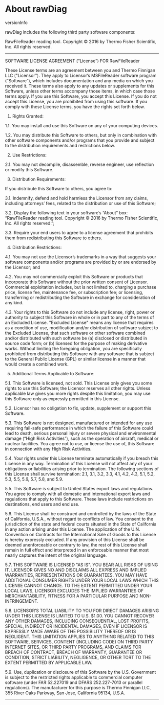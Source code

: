 # **About rawDiag** 

versionInfo

rawDiag includes the following third party software components:

RawFileReader reading tool. Copyright © 2016 by Thermo Fisher Scientific, Inc. All rights reserved.

---
SOFTWARE LICENSE AGREEMENT (“License”) FOR RawFileReader

These License terms are an agreement between you and Thermo Finnigan LLC ("Licensor"). They apply to Licensor’s MSFileReader software program (“Software”), which includes documentation and any media on which you received it. These terms also apply to any updates or supplements for this Software, unless other terms accompany those items, in which case those terms apply. If you use this Software, you accept this License. If you do not accept this License, you are prohibited from using this software.  If you comply with these License terms, you have the rights set forth below.

1. Rights Granted:

1.1. You may install and use this Software on any of your computing devices.

1.2. You may distribute this Software to others, but only in combination with other software components and/or programs that you provide and subject to the distribution requirements and restrictions below. 

2.  Use Restrictions:

2.1. You may not decompile, disassemble, reverse engineer, use reflection or modify this Software.

3. Distribution Requirements:

If you distribute this Software to others, you agree to:

3.1. Indemnify, defend and hold harmless the Licensor from any claims, including attorneys’ fees, related to the distribution or use of this Software;

3.2. Display the following text in your software’s “About” box: “RawFileReader reading tool. Copyright © 2016 by Thermo Fisher Scientific, Inc. All rights reserved.”;

3.3. Require your end users to agree to a license agreement that prohibits them from redistributing this Software to others.

4.  Distribution Restrictions:

4.1. You may not use the Licensor’s trademarks in a way that suggests your software components and/or programs are provided by or are endorsed by the Licensor; and

4.2. You may not commercially exploit this Software or products that incorporate this Software without the prior written consent of Licensor. Commercial exploitation includes, but is not limited to, charging a purchase price, license fee, maintenance fee, or subscription fee; or licensing, transferring or redistributing the Software in exchange for consideration of any kind.

4.3. Your rights to this Software do not include any license, right, power or authority to subject this Software in whole or in part to any of the terms of an Excluded License. "Excluded License" means any license that requires as a condition of use, modification and/or distribution of software subject to the Excluded License, that such software or other software combined and/or distributed with such software be (a) disclosed or distributed in source code form; or (b) licensed for the purpose of making derivative works.  Without limiting the foregoing obligation, you are specifically prohibited from distributing this Software with any software that is subject to the General Public License (GPL) or similar license in a manner that would create a combined work.

5.  Additional Terms Applicable to Software:

5.1. This Software is licensed, not sold. This License only gives you some rights to use this Software; the Licensor reserves all other rights. Unless applicable law gives you more rights despite this limitation, you may use this Software only as expressly permitted in this License.

5.2. Licensor has no obligation to fix, update, supplement or support this Software.

5.3. This Software is not designed, manufactured or intended for any use requiring fail-safe performance in which the failure of this Software could lead to death, serious personal injury or severe physical and environmental damage (“High Risk Activities”), such as the operation of aircraft, medical or nuclear facilities. You agree not to use, or license the use of, this Software in connection with any High Risk Activities.

5.4. Your rights under this License terminate automatically if you breach this License in any way. Termination of this License will not affect any of your obligations or liabilities arising prior to termination. The following sections of this License shall survive termination: 2.1, 3.1, 3.2, 3.3, 4.1, 4.2, 4.3, 5.1, 5.2, 5.3, 5.5, 5.6, 5.7, 5.8, and 5.9.

5.5. This Software is subject to United States export laws and regulations. You agree to comply with all domestic and international export laws and regulations that apply to this Software. These laws include restrictions on destinations, end users and end use.

5.6. This License shall be construed and controlled by the laws of the State of California, U.S.A., without regard to conflicts of law. You consent to the jurisdiction of the state and federal courts situated in the State of California in any action arising under this License. The application of the U.N. Convention on Contracts for the International Sale of Goods to this License is hereby expressly excluded. If any provision of this License shall be deemed unenforceable or contrary to law, the rest of this License shall remain in full effect and interpreted in an enforceable manner that most nearly captures the intent of the original language.

5.7. THIS SOFTWARE IS LICENSED "AS IS". YOU BEAR ALL RISKS OF USING IT. LICENSOR GIVES NO AND DISCLAIMS ALL EXPRESS AND IMPLIED WARRANTIES, REPRESENTATIONS OR GUARANTEES.  YOU MAY HAVE ADDITIONAL CONSUMER RIGHTS UNDER YOUR LOCAL LAWS WHICH THIS LICENSE CANNOT CHANGE. TO THE EXTENT PERMITTED UNDER YOUR LOCAL LAWS, LICENSOR EXCLUDES THE IMPLIED WARRANTIES OF MERCHANTABILITY, FITNESS FOR A PARTICULAR PURPOSE AND NON-INFRINGEMENT.

5.8. LICENSOR’S TOTAL LIABILITY TO YOU FOR DIRECT DAMAGES ARISING UNDER THIS LICENSE IS LIMITED TO U.S. $1.00. YOU CANNOT RECOVER ANY OTHER DAMAGES, INCLUDING CONSEQUENTIAL, LOST PROFITS, SPECIAL, INDIRECT OR INCIDENTAL DAMAGES, EVEN IF LICENSOR IS EXPRESSLY MADE AWARE OF THE POSSIBILITY THEREOF OR IS NEGLIGENT. THIS LIMITATION APPLIES TO ANYTHING RELATED TO THIS SOFTWARE, SERVICES, CONTENT (INCLUDING CODE) ON THIRD PARTY INTERNET SITES, OR THIRD PARTY PROGRAMS, AND CLAIMS FOR BREACH OF CONTRACT, BREACH OF WARRANTY, GUARANTEE  OR CONDITION, STRICT LIABILITY, NEGLIGENCE, OR OTHER TORT TO THE EXTENT PERMITTED BY APPLICABLE LAW.

5.9. Use, duplication or disclosure of this Software by the U.S. Government is subject to the restricted rights applicable to commercial computer software (under FAR 52.227019 and DFARS 252.227-7013 or parallel regulations). The manufacturer for this purpose is Thermo Finnigan LLC, 355 River Oaks Parkway, San Jose, California 95134, U.S.A.

---

